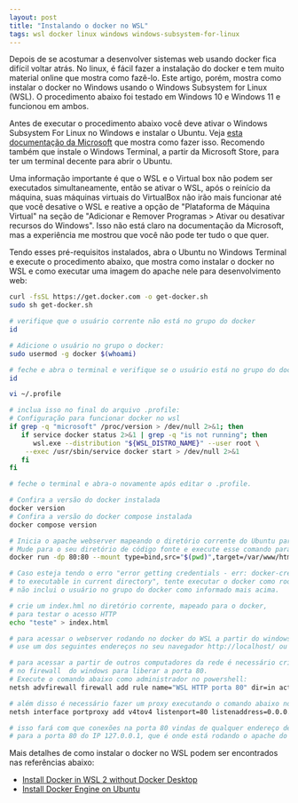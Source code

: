 ```yaml
---
layout: post
title: "Instalando o docker no WSL"
tags: wsl docker linux windows windows-subsystem-for-linux
---
```


Depois de se acostumar a desenvolver sistemas web usando docker fica difícil voltar atrás. No linux, é fácil fazer a instalação do docker e tem muito material online que mostra como fazê-lo. Este artigo, porém, mostra como instalar o docker no Windows usando o Windows Subsystem for Linux (WSL). O procedimento abaixo foi testado em Windows 10 e Windows 11 e funcionou em ambos.

Antes de executar o procedimento abaixo você deve ativar o Windows Subsystem For Linux no Windows e instalar o Ubuntu. Veja [esta documentação da Microsoft](https://learn.microsoft.com/pt-br/windows/wsl/install-manual) que mostra como fazer isso. Recomendo também que instale o Windows Terminal, a partir da Microsoft Store, para ter um terminal decente para abrir o Ubuntu.

Uma informação importante é que o WSL e o Virtual box não podem ser executados simultaneamente, então se ativar o WSL, após o reinício da máquina, suas máquinas virtuais do VirtualBox não irão mais funcionar até que você desative o WSL e reative a opção de "Plataforma de Máquina Virtual" na seção de "Adicionar e Remover Programas > Ativar ou desativar recursos do Windows". Isso não está claro na documentação da Microsoft, mas a experiência me mostrou que você não pode ter tudo o que quer.

Tendo esses pré-requisitos instalados, abra o Ubuntu no Windows Terminal e execute o procedimento abaixo, que mostra como instalar o docker no WSL e como executar uma imagem do apache nele para desenvolvimento web:

````sh
curl -fsSL https://get.docker.com -o get-docker.sh
sudo sh get-docker.sh

# verifique que o usuário corrente não está no grupo do docker
id

# Adicione o usuário no grupo o docker:
sudo usermod -g docker $(whoami)

# feche e abra o terminal e verifique se o usuário está no grupo do docker
id

vi ~/.profile

# inclua isso no final do arquivo .profile:
# Configuração para funcionar docker no wsl
if grep -q "microsoft" /proc/version > /dev/null 2>&1; then
   if service docker status 2>&1 | grep -q "is not running"; then
      wsl.exe --distribution "${WSL_DISTRO_NAME}" --user root \
	--exec /usr/sbin/service docker start > /dev/null 2>&1
   fi
fi

# feche o terminal e abra-o novamente após editar o .profile.

# Confira a versão do docker instalada
docker version
# Confira a versão do docker compose instalada
docker compose version

# Inicia o apache webserver mapeando o diretório corrente do Ubuntu para o /var/www/html no container.
# Mude para o seu diretório de código fonte e execute esse comando para facilitar o desenvolvimento web.
docker run -dp 80:80 --mount type=bind,src="$(pwd)",target=/var/www/html php:8.1-apache

# Caso esteja tendo o erro "error getting credentials - err: docker-credential-desktop.exe resolves 
# to executable in current directory", tente executar o docker como root. Isso quer dizer que você 
# não inclui o usuário no grupo do docker como informado mais acima.

# crie um index.hml no diretório corrente, mapeado para o docker, 
# para testar o acesso HTTP
echo "teste" > index.html

# para acessar o webserver rodando no docker do WSL a partir do windows, máquina host,
# use um dos seguintes endereços no seu navegador http://localhost/ ou http://127.0.0.1/

# para acessar a partir de outros computadores da rede é necessário criar uma regra de entrada
# no firewall  do windows para liberar a porta 80. 
# Execute o comando abaixo como administrador no powershell:
netsh advfirewall firewall add rule name="WSL HTTP porta 80" dir=in action=allow protocol=TCP localport=80

# além disso é necessário fazer um proxy executando o comando abaixo no powershell como administrador:
netsh interface portproxy add v4tov4 listenport=80 listenaddress=0.0.0.0 connectport=80 connectaddress=127.0.0.1

# isso fará com que conexões na porta 80 vindas de qualquer endereço de IP (0.0.0.0) sejam encaminhadas
# para a porta 80 do IP 127.0.0.1, que é onde está rodando o apache do WSL.
````

Mais detalhes de como instalar o docker no WSL podem ser encontrados nas referências abaixo:

- [Install Docker in WSL 2 without Docker Desktop](https://www.youtube.com/watch?v=SDk3pqFXgs8)
- [Install Docker Engine on Ubuntu](https://docs.docker.com/engine/install/ubuntu/)